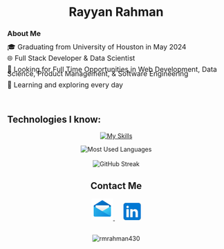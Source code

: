 
<h1 align="center">
  Rayyan Rahman
</h1>

### About Me

<div>
  <div style="font-size:16px;">
    <p style="line-height:10px;">🎓 Graduating from University of Houston in May 2024</p>
    <p style="line-height:10px;">🌐 Full Stack Developer & Data Scientist </p>
    <p style="line-height:10px;">💼 Looking for Full Time Opportunities in Web Development, Data Science, Product Management, & Software Engineering</p>
    <p style="line-height:10px;">🌱 Learning and exploring every day<p>
    
  </div>
  <br>
</div>

<h2 align="left">Technologies I know:</h2>
<div align="center">

[![My Skills](https://skillicons.dev/icons?i=python,java,cs,cpp,html,css,javascript,bootstrap,react,express,nodejs,mongodb,tensorflow,pytorch,vscode,visualstudio,git,github,matlab,r,heroku,aws,azure,bash,dart,flutter,sklearn,mysql,jest,firebase,&perline=11)](https://skillicons.dev)

</div>

<div align="center">
    <img src="https://github-readme-stats.vercel.app/api/top-langs/?username=rmrahman430&hide=html,css&layout=compact&theme=gruvbox" alt="Most Used Languages">
</div>
<br>
<div align="center">
    <img src="https://streak-stats.demolab.com/?user=rmrahman430&theme=gruvbox" alt="GitHub Streak">
</div>

<h2 align="center">Contact Me</h2>

<div align="center">
  <a href="mailto:rayyanmrahman@gmail.com" target="_blank">
    <img src="img/email.png" alt="Email" height="50" width="50" />
  </a>
  <a href="https://www.linkedin.com/in/rayyanmrahman/" target="_blank" style="margin-left: 20px;">
    <img alt="LinkedIn" src="img/linkedin.png" height="40" width="40" />
  </a>
</div>
<br>

<p align="center"> <img src="https://komarev.com/ghpvc/?username=rmrahman430&label=Profile%20views&color=0e75b6&style=flat" alt="rmrahman430" /> </p>
